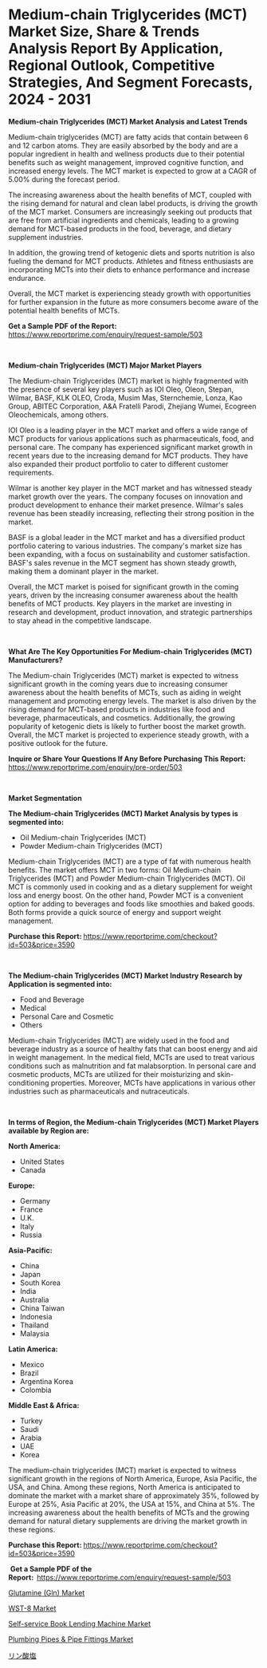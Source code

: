 <p><h1>Medium-chain Triglycerides (MCT) Market Size, Share & Trends Analysis Report By Application, Regional Outlook, Competitive Strategies, And Segment Forecasts, 2024 - 2031</h1></p><p><strong>Medium-chain Triglycerides (MCT) Market Analysis and Latest Trends</strong></p>
<p><p>Medium-chain triglycerides (MCT) are fatty acids that contain between 6 and 12 carbon atoms. They are easily absorbed by the body and are a popular ingredient in health and wellness products due to their potential benefits such as weight management, improved cognitive function, and increased energy levels. The MCT market is expected to grow at a CAGR of 5.00% during the forecast period.</p><p>The increasing awareness about the health benefits of MCT, coupled with the rising demand for natural and clean label products, is driving the growth of the MCT market. Consumers are increasingly seeking out products that are free from artificial ingredients and chemicals, leading to a growing demand for MCT-based products in the food, beverage, and dietary supplement industries.</p><p>In addition, the growing trend of ketogenic diets and sports nutrition is also fueling the demand for MCT products. Athletes and fitness enthusiasts are incorporating MCTs into their diets to enhance performance and increase endurance.</p><p>Overall, the MCT market is experiencing steady growth with opportunities for further expansion in the future as more consumers become aware of the potential health benefits of MCTs.</p></p>
<p><strong>Get a Sample PDF of the Report:&nbsp;</strong> <a href="https://www.reportprime.com/enquiry/request-sample/503">https://www.reportprime.com/enquiry/request-sample/503</a></p>
<p>&nbsp;</p>
<p><strong>Medium-chain Triglycerides (MCT) Major Market Players</strong></p>
<p><p>The Medium-chain Triglycerides (MCT) market is highly fragmented with the presence of several key players such as IOI Oleo, Oleon, Stepan, Wilmar, BASF, KLK OLEO, Croda, Musim Mas, Sternchemie, Lonza, Kao Group, ABITEC Corporation, A&A Fratelli Parodi, Zhejiang Wumei, Ecogreen Oleochemicals, among others.</p><p>IOI Oleo is a leading player in the MCT market and offers a wide range of MCT products for various applications such as pharmaceuticals, food, and personal care. The company has experienced significant market growth in recent years due to the increasing demand for MCT products. They have also expanded their product portfolio to cater to different customer requirements.</p><p>Wilmar is another key player in the MCT market and has witnessed steady market growth over the years. The company focuses on innovation and product development to enhance their market presence. Wilmar's sales revenue has been steadily increasing, reflecting their strong position in the market.</p><p>BASF is a global leader in the MCT market and has a diversified product portfolio catering to various industries. The company's market size has been expanding, with a focus on sustainability and customer satisfaction. BASF's sales revenue in the MCT segment has shown steady growth, making them a dominant player in the market.</p><p>Overall, the MCT market is poised for significant growth in the coming years, driven by the increasing consumer awareness about the health benefits of MCT products. Key players in the market are investing in research and development, product innovation, and strategic partnerships to stay ahead in the competitive landscape.</p></p>
<p>&nbsp;</p>
<p><strong>What Are The Key Opportunities For Medium-chain Triglycerides (MCT) Manufacturers?</strong></p>
<p><p>The Medium-chain Triglycerides (MCT) market is expected to witness significant growth in the coming years due to increasing consumer awareness about the health benefits of MCTs, such as aiding in weight management and promoting energy levels. The market is also driven by the rising demand for MCT-based products in industries like food and beverage, pharmaceuticals, and cosmetics. Additionally, the growing popularity of ketogenic diets is likely to further boost the market growth. Overall, the MCT market is projected to experience steady growth, with a positive outlook for the future.</p></p>
<p><strong>Inquire or Share Your Questions If Any Before Purchasing This Report:</strong> <a href="https://www.reportprime.com/enquiry/pre-order/503">https://www.reportprime.com/enquiry/pre-order/503</a></p>
<p>&nbsp;</p>
<p><strong>Market Segmentation</strong></p>
<p><strong>The Medium-chain Triglycerides (MCT) Market Analysis by types is segmented into:</strong></p>
<p><ul><li>Oil Medium-chain Triglycerides (MCT)</li><li>Powder Medium-chain Triglycerides (MCT)</li></ul></p>
<p><p>Medium-chain Triglycerides (MCT) are a type of fat with numerous health benefits. The market offers MCT in two forms: Oil Medium-chain Triglycerides (MCT) and Powder Medium-chain Triglycerides (MCT). Oil MCT is commonly used in cooking and as a dietary supplement for weight loss and energy boost. On the other hand, Powder MCT is a convenient option for adding to beverages and foods like smoothies and baked goods. Both forms provide a quick source of energy and support weight management.</p></p>
<p><strong>Purchase this Report:&nbsp;</strong><a href="https://www.reportprime.com/checkout?id=503&price=3590">https://www.reportprime.com/checkout?id=503&price=3590</a></p>
<p>&nbsp;</p>
<p><strong>The Medium-chain Triglycerides (MCT) Market Industry Research by Application is segmented into:</strong></p>
<p><ul><li>Food and Beverage</li><li>Medical</li><li>Personal Care and Cosmetic</li><li>Others</li></ul></p>
<p><p>Medium-chain Triglycerides (MCT) are widely used in the food and beverage industry as a source of healthy fats that can boost energy and aid in weight management. In the medical field, MCTs are used to treat various conditions such as malnutrition and fat malabsorption. In personal care and cosmetic products, MCTs are utilized for their moisturizing and skin-conditioning properties. Moreover, MCTs have applications in various other industries such as pharmaceuticals and nutraceuticals.</p></p>
<p>&nbsp;</p>
<p><strong>In terms of Region, the Medium-chain Triglycerides (MCT) Market Players available by Region are:</strong></p>
<p>
    <p> <strong> North America: </strong>
        <ul>
            <li>United States</li>
            <li>Canada</li>
        </ul>
        </p> 
    <p> <strong> Europe: </strong>
        <ul>
            <li>Germany</li>
            <li>France</li>
            <li>U.K.</li>
            <li>Italy</li>
            <li>Russia</li>
        </ul>
        </p> 
    <p> <strong> Asia-Pacific: </strong>
        <ul>
            <li>China</li>
            <li>Japan</li>
            <li>South Korea</li>
            <li>India</li>
            <li>Australia</li>
            <li>China Taiwan</li>
            <li>Indonesia</li>
            <li>Thailand</li>
            <li>Malaysia</li>
        </ul>
        </p> 
    <p> <strong> Latin America: </strong>
        <ul>
            <li>Mexico</li>
            <li>Brazil</li>
            <li>Argentina Korea</li>
            <li>Colombia</li>
        </ul>
        </p> 
    <p> <strong> Middle East & Africa: </strong>
        <ul>
            <li>Turkey</li>
            <li>Saudi</li>
            <li>Arabia</li>
            <li>UAE</li>
            <li>Korea</li>
        </ul>
    </p>
    </p>
<p><p>The medium-chain triglycerides (MCT) market is expected to witness significant growth in the regions of North America, Europe, Asia Pacific, the USA, and China. Among these regions, North America is anticipated to dominate the market with a market share of approximately 35%, followed by Europe at 25%, Asia Pacific at 20%, the USA at 15%, and China at 5%. The increasing awareness about the health benefits of MCTs and the growing demand for natural dietary supplements are driving the market growth in these regions.</p></p>
<p><strong>Purchase this Report: </strong><a href="https://www.reportprime.com/checkout?id=503&price=3590">https://www.reportprime.com/checkout?id=503&price=3590</a></p>
<p>&nbsp;<strong>Get a Sample PDF of the Report:&nbsp;&nbsp;</strong><a href="https://www.reportprime.com/enquiry/request-sample/503">https://www.reportprime.com/enquiry/request-sample/503</a></p>
<p><strong></strong></p>
<p><p><a href="https://github.com/jj19131/Market-Research-Report-List-1/blob/main/glutamine-gln-market.md">Glutamine (Gln) Market</a></p><p><a href="https://issuu.com/reportprime-2/docs/wst-8-market-size-2030.pptx">WST-8 Market</a></p><p><a href="https://issuu.com/reportprime-2/docs/self-service-book-lending-machine-market-size-2030">Self-service Book Lending Machine Market</a></p><p><a href="https://github.com/jodemen/Market-Research-Report-List-1/blob/main/plumbing-pipes-pipe-fittings-market.md">Plumbing Pipes & Pipe Fittings Market</a></p><p><a href="https://github.com/dzy793153605/Market-Research-Report-List-1/blob/main/3939339194505.md">リン酸塩</a></p></p>
